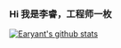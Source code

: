 ### Hi 我是李睿，工程师一枚

<!--

Here are some ideas to get you started:
👋
- 🔭 I’m currently working on ...
- 🌱 I’m currently learning ...
- 👯 I’m looking to collaborate on ...
- 🤔 I’m looking for help with ...
- 💬 Ask me about ...
- 📫 How to reach me: ...
- 😄 Pronouns: ...
- ⚡ Fun fact: ...
-->
[![Earyant's github stats](https://github-readme-stats.vercel.app/api?username=LiruiBryant)](https://github.com/anuraghazra/github-readme-stats)
